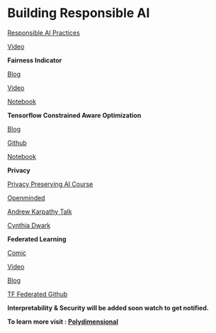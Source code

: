 # **Building Responsible AI**

[Responsible AI Practices](https://ai.google/responsibilities/responsible-ai-practices/)

[Video](https://www.youtube.com/watch?v=UEECKh6PLhI)

**Fairness Indicator**

[Blog](https://ai.google/responsibilities/responsible-ai-practices/)

[Video](https://www.youtube.com/watch?v=6CwzDoE8J4M)

[Notebook](https://colab.research.google.com/github/tensorflow/fairness-indicators/blob/master/fairness_indicators/documentation/examples/Fairness_Indicators_Example_Colab.ipynb)

**Tensorflow Constrained Aware Optimization**

[Blog](https://ai.googleblog.com/2020/02/setting-fairness-goals-with-tensorflow.html)

[Github](https://github.com/google-research/tensorflow_constrained_optimization/blob/master/README.md)

[Notebook](https://github.com/google-research/tensorflow_constrained_optimization/blob/master/examples/colab/CelebA_fairness.ipynb)

**Privacy**

[Privacy Preserving AI Course](https://www.udacity.com/course/secure-and-private-ai--ud185)

[Openminded](https://openmined.org/)

[Andrew Karpathy Talk](https://www.youtube.com/watch?v=4zrU54VIK6k)

[Cynthia Dwark](https://www.youtube.com/watch?v=vsA4w3itxA0)

**Federated Learning**

[Comic](https://federated.withgoogle.com/)

[Video](https://www.youtube.com/watch?v=89BGjQYA0uE)

[Blog](https://www.tensorflow.org/federated/federated_learning)

[TF Federated Github](https://github.com/tensorflow/federated)

**Interpretability &amp; Security will be added soon watch to get notified.**

**To learn more visit : [Polydimensional](https://polydimensional.in/)**
